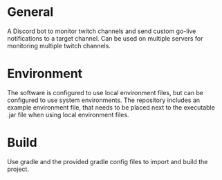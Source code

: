 # General
A Discord bot to monitor twitch channels and send custom go-live notifications to a target channel.
Can be used on multiple servers for monitoring multiple twitch channels.
# Environment
The software is configured to use local environment files, but can be configured to use system environments.
The repository includes an example environment file, that needs to be placed next to the executable .jar file when using local environment files.
# Build
Use gradle and the provided gradle config files to import and build the project.
